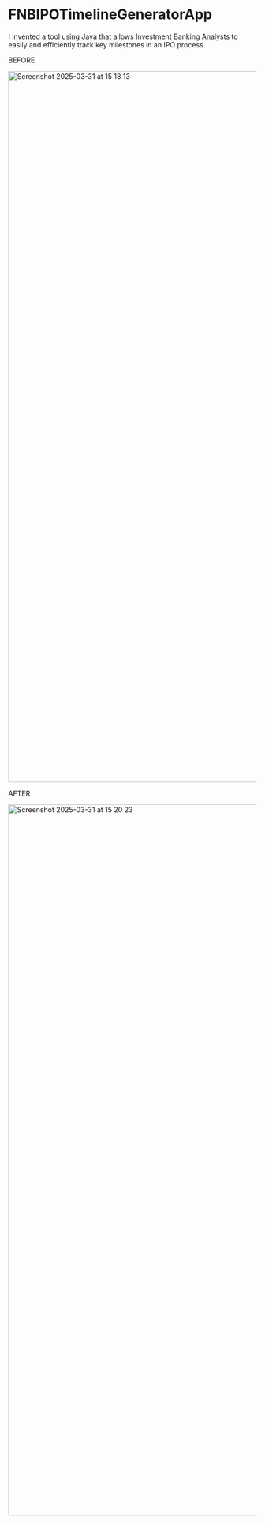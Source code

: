 # FNBIPOTimelineGeneratorApp
I invented a tool using Java that allows Investment Banking Analysts to easily and efficiently track key milestones in an IPO process.

BEFORE

<img width="1440" alt="Screenshot 2025-03-31 at 15 18 13" src="https://github.com/user-attachments/assets/9a827e5a-560d-44d0-9b6e-8824869cf71b" />

AFTER

<img width="1440" alt="Screenshot 2025-03-31 at 15 20 23" src="https://github.com/user-attachments/assets/a12110fd-097c-4831-9596-b931ff8b16bd" />
